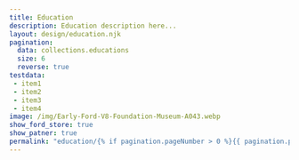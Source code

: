 ```yaml
---
title: Education
description: Education description here...
layout: design/education.njk
pagination:
  data: collections.educations
  size: 6
  reverse: true
testdata:
 - item1
 - item2
 - item3
 - item4
image: /img/Early-Ford-V8-Foundation-Museum-A043.webp
show_ford_store: true
show_patner: true
permalink: "education/{% if pagination.pageNumber > 0 %}{{ pagination.pageNumber + 1 }}/{% endif %}index.html"
---
```


